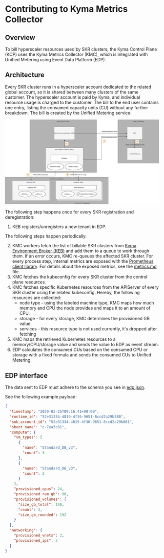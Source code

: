 # Contributing to Kyma Metrics Collector

## Overview

To bill hyperscaler resources used by SKR clusters, the Kyma Control Plane (KCP) uses the Kyma Metrics Collector (KMC), which is integrated with Unified Metering using Event Data Platform (EDP).

## Architecture

Every SKR cluster runs in a hyperscaler account dedicated to the related global account, so it is shared between many clusters of the same customer. The hyperscaler account is paid by Kyma, and individual resource usage is charged to the customer. The bill to the end user contains one entry, listing the consumed capacity units (CU) without any further breakdown. The bill is created by the Unified Metering service.

![arch](./assets/arch.drawio.svg)

The following step happens once for every SKR registration and deregistration:

1. KEB registers/unregisters a new tenant in EDP.

The following steps happen periodically:

2. KMC workers fetch the list of billable SKR clusters from [Kyma Environment Broker (KEB)](https://github.com/kyma-project/kyma-environment-broker/tree/main) and add them to a queue to work through them. If an error occurs, KMC re-queues the affected SKR cluster. For every process step, internal metrics are exposed with the [Prometheus client library](https://github.com/prometheus/client_golang). For details about the exposed metrics, see the [metrics.md](./metrics.md) file.
2. KMC fetches the kubeconfig for every SKR cluster from the control plane resources.
2. KMC fetches specific Kubernetes resources from the APIServer of every SKR cluster using the related kubeconfig. Hereby, the following resources are collected:
   - node type - using the labeled machine type, KMC maps how much memory and CPU the node provides and maps it to an amount of CPU.
   - storage - for every storage, KMC determines the provisioned GB value.
   - services - this resource type is not used currently, it's dropped after fetching
2. KMC maps the retrieved Kubernetes resources to a memory/CPU/storage value and sends the value to EDP as event stream.
2. EDP calculates the consumed CUs based on the consumed CPU or storage with a fixed formula and sends the consumed CUs to Unified Metering.

## EDP interface

The data sent to EDP must adhere to the schema you see in [edp.json](./assets/edp.json).

See the following example payload:

```json
{
  "timestamp": "2020-03-25T09:16:41+00:00",
  "runtime_id": "52e31334-4819-4f36-9651-8ccd2a29b880",
  "sub_account_id": "52e31334-4819-4f36-9651-8ccd2a29b881",
  "shoot_name": "c-7ea3c81",
  "compute": {
    "vm_types": [
      {
        "name": "Standard_D8_v3",
        "count": 3
      },
      {
        "name": "Standard_D6_v3",
        "count": 2
      }
    ],
    "provisioned_cpus": 24,
    "provisioned_ram_gb": 96,
    "provisioned_volumes": {
      "size_gb_total": 150,
      "count": 3,
      "size_gb_rounded": 192
    }
  },
  "networking": {
    "provisioned_vnets": 2,
    "provisioned_ips": 3
  }
}
```